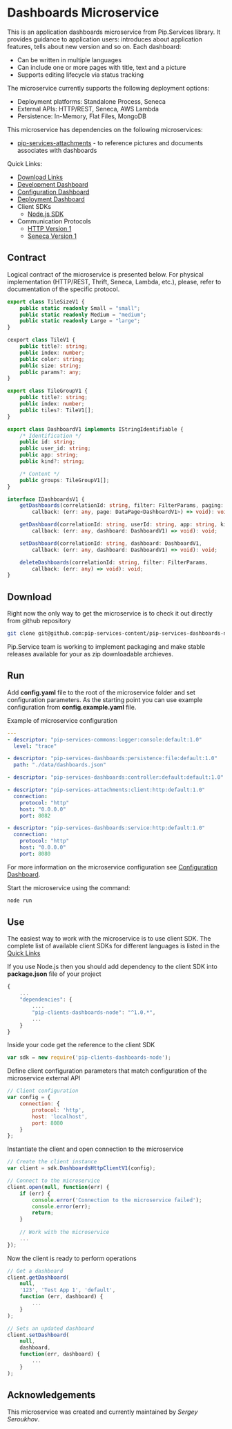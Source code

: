 # Dashboards Microservice

This is an application dashboards microservice from Pip.Services library. 
It provides guidance to application users: introduces about application features, tells about new version and so on.
Each dashboard:
- Can be written in multiple languages
- Can include one or more pages with title, text and a picture
- Supports editing lifecycle via status tracking

The microservice currently supports the following deployment options:
* Deployment platforms: Standalone Process, Seneca
* External APIs: HTTP/REST, Seneca, AWS Lambda
* Persistence: In-Memory, Flat Files, MongoDB

This microservice has dependencies on the following microservices:
- [pip-services-attachments](https://github.com/pip-services-content/pip-services-attachments-node) - to reference pictures and documents associates with dashboards

<a name="links"></a> Quick Links:

* [Download Links](doc/Downloads.md)
* [Development Dashboard](doc/Development.md)
* [Configuration Dashboard](doc/Configuration.md)
* [Deployment Dashboard](doc/Deployment.md)
* Client SDKs
  - [Node.js SDK](https://github.com/pip-services-content/pip-clients-dashboards-node)
* Communication Protocols
  - [HTTP Version 1](doc/HttpProtocolV1.md)
  - [Seneca Version 1](doc/SenecaProtocolV1.md)

##  Contract

Logical contract of the microservice is presented below. For physical implementation (HTTP/REST, Thrift, Seneca, Lambda, etc.),
please, refer to documentation of the specific protocol.

```typescript
export class TileSizeV1 {
    public static readonly Small = "small";
    public static readonly Medium = "medium";
    public static readonly Large = "large";
}

cexport class TileV1 {
    public title?: string;
    public index: number;
    public color: string;
    public size: string;
    public params?: any;
}

export class TileGroupV1 {
    public title?: string;
    public index: number;
    public tiles?: TileV1[];
}

export class DashboardV1 implements IStringIdentifiable {
    /* Identification */
    public id: string;
    public user_id: string;
    public app: string;
    public kind?: string;

    /* Content */
    public groups: TileGroupV1[];
}

interface IDashboardsV1 {
    getDashboards(correlationId: string, filter: FilterParams, paging: PagingParams,
        callback: (err: any, page: DataPage<DashboardV1>) => void): void;

    getDashboard(correlationId: string, userId: string, app: string, kind: string,
        callback: (err: any, dashboard: DashboardV1) => void): void;

    setDashboard(correlationId: string, dashboard: DashboardV1,
        callback: (err: any, dashboard: DashboardV1) => void): void;

    deleteDashboards(correlationId: string, filter: FilterParams,
        callback: (err: any) => void): void;
}
```

## Download

Right now the only way to get the microservice is to check it out directly from github repository
```bash
git clone git@github.com:pip-services-content/pip-services-dashboards-node.git
```

Pip.Service team is working to implement packaging and make stable releases available for your 
as zip downloadable archieves.

## Run

Add **config.yaml** file to the root of the microservice folder and set configuration parameters.
As the starting point you can use example configuration from **config.example.yaml** file. 

Example of microservice configuration
```yaml
---
- descriptor: "pip-services-commons:logger:console:default:1.0"
  level: "trace"

- descriptor: "pip-services-dashboards:persistence:file:default:1.0"
  path: "./data/dashboards.json"

- descriptor: "pip-services-dashboards:controller:default:default:1.0"

- descriptor: "pip-services-attachments:client:http:default:1.0"
  connection:
    protocol: "http"
    host: "0.0.0.0"
    port: 8082

- descriptor: "pip-services-dashboards:service:http:default:1.0"
  connection:
    protocol: "http"
    host: "0.0.0.0"
    port: 8080
```
 
For more information on the microservice configuration see [Configuration Dashboard](Configuration.md).

Start the microservice using the command:
```bash
node run
```

## Use

The easiest way to work with the microservice is to use client SDK. 
The complete list of available client SDKs for different languages is listed in the [Quick Links](#links)

If you use Node.js then you should add dependency to the client SDK into **package.json** file of your project
```javascript
{
    ...
    "dependencies": {
        ....
        "pip-clients-dashboards-node": "^1.0.*",
        ...
    }
}
```

Inside your code get the reference to the client SDK
```javascript
var sdk = new require('pip-clients-dashboards-node');
```

Define client configuration parameters that match configuration of the microservice external API
```javascript
// Client configuration
var config = {
    connection: {
        protocol: 'http',
        host: 'localhost', 
        port: 8080
    }
};
```

Instantiate the client and open connection to the microservice
```javascript
// Create the client instance
var client = sdk.DashboardsHttpClientV1(config);

// Connect to the microservice
client.open(null, function(err) {
    if (err) {
        console.error('Connection to the microservice failed');
        console.error(err);
        return;
    }
    
    // Work with the microservice
    ...
});
```

Now the client is ready to perform operations
```javascript
// Get a dashboard
client.getDashboard(
    null,
    '123', 'Test App 1', 'default',
    function (err, dashboard) {
        ...
    }
);
```

```javascript
// Sets an updated dashboard
client.setDashboard(
    null,
    dashboard,
    function(err, dashboard) {
        ...    
    }
);
```    

## Acknowledgements

This microservice was created and currently maintained by *Sergey Seroukhov*.

